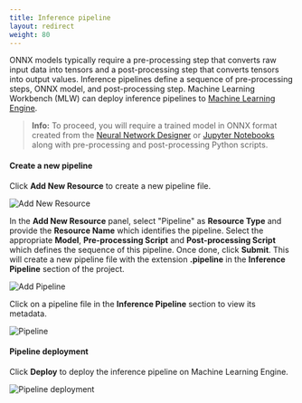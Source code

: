 ```yaml
---
title: Inference pipeline
layout: redirect
weight: 80
---
```


ONNX models typically require a pre-processing step that converts raw input data into tensors and a post-processing step that converts tensors into output values. Inference pipelines define a sequence of pre-processing steps, ONNX model, and post-processing step. Machine Learning Workbench (MLW) can deploy inference pipelines to [Machine Learning Engine](machine-learning/web-app/).

> **Info:** To proceed, you will require a trained model in ONNX format created from the [Neural Network Designer](/machine-learning/web-app-mlw/#nn-designer) or [Jupyter Notebooks](/machine-learning/web-app-mlw/#jupyter-integrated) along with pre-processing and post-processing Python scripts.

#### Create a new pipeline

Click **Add New Resource** to create a new pipeline file.

![Add New Resource](/images/zementis/mlw-app-resource-add-new.png)

In the **Add New Resource** panel, select "Pipeline" as **Resource Type** and provide the **Resource Name** which identifies the pipeline. Select the appropriate **Model**, **Pre-processing Script** and **Post-processing Script** which defines the sequence of this pipeline. Once done, click **Submit**. This will create a new pipeline file with the extension **.pipeline** in the **Inference Pipeline** section of the project.

![Add Pipeline](/images/zementis/mlw-app-resource-add-pipeline.png)

Click on a pipeline file in the **Inference Pipeline** section to view its metadata.

![Pipeline](/images/zementis/mlw-app-resource-pipeline.png)

#### Pipeline deployment

Click **Deploy** to deploy the inference pipeline on Machine Learning Engine.

![Pipeline deployment](/images/zementis/mlw-app-resource-pipeline-deploy.png)
